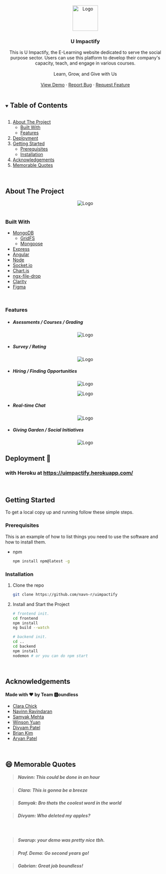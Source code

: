 <!-- PROJECT LOGO -->
<br />

<p align="center">
  <a href="https://github.com/navn-r/uimpactify">
    <img src="readme_imgs/uLogo.png" alt="Logo" width="80" height="80">
  </a>


  <h3 align="center">U Impactify</h3>

  <p align="center">
    This is U Impactify, the E-Learning website dedicated to serve the social purpose sector. Users can use this platform to develop their company's capacity, teach, and engage in various courses.
      <br/>
      <br/>
      Learn, Grow, and Give with Us
      <br/>
       <br/>
    <a href="https://uimpactify.herokuapp.com/dashboard">View Demo</a>
    ·
    <a href="https://github.com/navn-r/uimpactify/issues">Report Bug</a>
    ·
    <a href="https://github.com/navn-r/uimpactify/issues">Request Feature</a>
  </p>

</p>

<!-- TABLE OF CONTENTS -->

<details open="open">
  <summary><h2 style="display: inline-block">Table of Contents</h2></summary>
  <ol>
    <li>
      <a href="#about-the-project">About The Project</a>
      <ul>
        <li><a href="#built-with">Built With</a></li>
      </ul>
        <ul>
        <li><a href="#features">Features</a></li>
      </ul>
    </li>
      <li><a href="#Deployment">Deployment</a></li>
    <li>
      <a href="#getting-started">Getting Started</a>
      <ul>
        <li><a href="#prerequisites">Prerequisites</a></li>
        <li><a href="#installation">Installation</a></li>
      </ul>
    </li>
    <li><a href="#acknowledgements">Acknowledgements</a></li>
      <li><a href="#memorable-quotes">Memorable Quotes</a></li>
  </ol>
</details>

<br/>

<!-- ABOUT THE PROJECT -->

## About The Project

<p align="center">
    <img src="readme_imgs/about_page.gif" alt="Logo">

<br/>

<br/>

### Built With

* [MongoDB](https://www.mongodb.com/)
  * [GridFS](https://docs.mongodb.com/manual/core/gridfs/)
  * [Mongoose](https://mongoosejs.com/)
* [Express](https://expressjs.com/)
* [Angular](https://angular.io/)
* [Node](https://nodejs.org/en/)
* [Socket.io](https://socket.io/)
* [Chart.js](https://www.chartjs.org/)
* [ngx-file-drop](https://www.npmjs.com/package/ngx-file-drop)
* [Clarity](https://clarity.design/)
* [Figma](https://www.figma.com/)

<br/>

### Features

- ##### Asessments / Courses / Grading

<p align="center">
    <img src="readme_imgs/analytics.PNG" alt="Logo">

- ##### Survey / Rating

<p align="center">
    <img src="readme_imgs/reviews.PNG" alt="Logo">

- ##### Hiring / Finding Opportunities

<p align="center">
    <img src="readme_imgs/volopp.PNG" alt="Logo">

<p align="center">
    <img src="readme_imgs/oppoverview.PNG" alt="Logo">

- ##### Real-time Chat

<p align="center">
    <img src="readme_imgs/chat.PNG" alt="Logo">

- ##### Giving Garden / Social Initiatives

<p align="center">
    <img src="readme_imgs/giving garden.PNG" alt="Logo">

<!-- GETTING STARTED -->

<br/>

## Deployment :rocket:

### with Heroku at https://uimpactify.herokuapp.com/

<br/>

## Getting Started

To get a local copy up and running follow these simple steps.

### Prerequisites

This is an example of how to list things you need to use the software and how to install them.
* npm
  ```sh
  npm install npm@latest -g
  ```

### Installation

1. Clone the repo
   ```sh
   git clone https://github.com/navn-r/uimpactify
   ```
2. Install and Start the Project
   ```sh
   # frontend init.
   cd frontend
   npm install
   ng build --watch
   
   # backend init.
   cd ..
   cd backend
   npm install
   nodemon # or you can do npm start
   ```

<br/>

<!-- ACKNOWLEDGEMENTS -->

## Acknowledgements

#### Made with :heart: by Team :b:oundless

* [Clara Chick](https://github.com/KohinaTheCat)
* [Navinn Ravindaran](https://github.com/navn-r)
* [Samyak Mehta](https://github.com/Samyakk123)
* [Winson Yuan](https://github.com/booooper)
* [Divyam Patel](https://github.com/divyam-p)
* [Brian Kim](https://github.com/briankkim99)
* [Aryan Patel](https://github.com/AryPat)

<br/>

## :smile: Memorable Quotes 

> ##### Navinn: This could be done in an hour

> ##### Clara: This is gonna be a breeze

> ##### Samyak: Bro thats the coolest word in the world

> ##### Divyam:  Who deleted my apples?

<br/>

> ##### Swarup: your demo was pretty nice tbh.

> ##### Prof. Dema: Go second years go!

> ##### Gabrian: Great job boundless!

